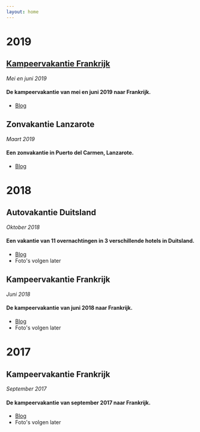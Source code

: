 ```yaml
---
layout: home
---
```


# 2019
## [Kampeervakantie Frankrijk](https://prudento-nl.github.io/2019-05-frankrijk/)
_Mei en juni 2019_
#### De kampeervakantie van mei en juni 2019 naar Frankrijk.
- [Blog](https://prudento-nl.github.io/2019-05-frankrijk/)

## Zonvakantie Lanzarote
_Maart 2019_
#### Een zonvakantie in Puerto del Carmen, Lanzarote.
- [Blog](https://prudento-nl.github.io/2019-03-lanzarote/)  

# 2018  
## Autovakantie Duitsland
_Oktober 2018_
#### Een vakantie van 11 overnachtingen in 3 verschillende hotels in Duitsland.
- [Blog](https://prudento-nl.github.io/2018-10-vakantie-duitsland/)
- Foto's volgen later

## Kampeervakantie Frankrijk
_Juni 2018_
#### De kampeervakantie van juni 2018 naar Frankrijk.
- [Blog](https://prudento-nl.github.io/2018-06-kamperen-frankrijk/)
- Foto's volgen later

# 2017
## Kampeervakantie Frankrijk
_September 2017_
#### De kampeervakantie van september 2017 naar Frankrijk.
- [Blog](https://prudento-nl.github.io/2017-09-frankrijk/)
- Foto's volgen later
